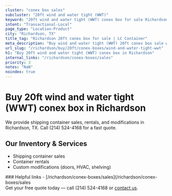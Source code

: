 ```yaml
---
cluster: "conex box sales"
subcluster: "20ft wind and water tight (WWT)"
keyword: "20ft wind and water tight (WWT) conex box for sale Richardson, TX"
intent: "Transactional-Local"
page_type: "Location-Product"
city: "Richardson, TX"
title_tag: "Richardson 20ft conex box for sale | LC Container"
meta_description: "Buy wind and water tight (WWT) 20ft conex box sale with local delivery in Richardson, TX. LC Container — local Since 2003. Request a fast quote today."
url_slug: "/richardson/buy/20ft/conex-boxes/wind-and-water-tight-wwt"
h1: "Buy 20ft wind and water tight (WWT) conex box in Richardson"
internal_links: "/richardson/conex-boxes/sales"
priority: 3
notes: "NaN"
noindex: true
---
```


# Buy 20ft wind and water tight (WWT) conex box in Richardson

We provide shipping container sales, rentals, and modifications in Richardson, TX. Call (214) 524-4168 for a fast quote.

## Our Inventory & Services
- Shipping container sales
- Container rentals
- Custom modifications (doors, HVAC, shelving)

<div data-section="internal-links">
### Helpful links
- [/richardson/conex-boxes/sales](/richardson/conex-boxes/sales
</div>

<div data-section="cta">
Get your free quote today — call (214) 524-4168 or <a href="/contact">contact us</a>.
</div>

<script type="application/ld+json">{"@context":"https://schema.org","@type":"FAQPage","mainEntity":[{"@type":"Question","name":"How much does delivery cost in Richardson, TX?","acceptedAnswer":{"@type":"Answer","text":"Delivery costs vary by distance and container size. Most deliveries in Richardson, TX range from $150-$300. Call (214) 524-4168 for an exact quote based on your specific location."}},{"@type":"Question","name":"Do you offer financing or payment plans?","acceptedAnswer":{"@type":"Answer","text":"We accept major credit cards, checks, and can discuss commercial terms for bulk purchases. Call (214) 524-4168 to discuss options."}},{"@type":"Question","name":"Can you customize containers in Richardson, TX?","acceptedAnswer":{"@type":"Answer","text":"Yes — we perform modifications like doors, HVAC, insulation, and shelving. Request a custom quote at (214) 524-4168 or via our contact form."}}]}</script>
